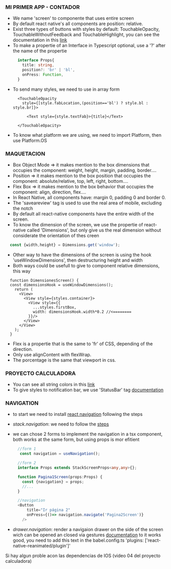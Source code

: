 ### MI PRIMER APP - CONTADOR
- We name 'screen' to componente that uses entire screen
- By default react native's all components are position: relative.
- Exist three types of buttons with styles by default: TouchableOpacity, TouchableWithoutFeedback and TouchableHighlight, you can see the documentation in this [link](https://reactnative.dev/docs/components-and-apis)
- To make a propertie of an Interface in Typescript optional, use a '?' after the name of the propertie
  ```typescript
    interface Props{
      title: string,
      position?: 'br' | 'bl',
      onPress: Function,
    }
  ```
- To send many styles, we need to use in array form
  ```tsx
    <TouchableOpacity
      style={[style.fabLocation,(position=='bl') ? style.bl : style.br]}>

        <Text style={style.textFab}>{title}</Text>

    </TouchableOpacity>
  ```
- To know what platform we are using, we need to import Platform, then use Platform.OS

### MAQUETACION
- Box Object Mode => it makes mention to the box dimensions that occupies the component: weight, height, margin, padding, border....
- Position => it makes mention to the box position that occupies the component: absolute/relative, top, left, right, bottom....
- Flex Box => it makes mention to the box behavior that occupies the component: align, direction, flex....
- In React Native, all components have: margin 0, padding 0 and border 0.
- The 'saveareview' tag is used to use the real area of mobile, excluding the notch
- By default all react-native components have the entire width of the screen.
- To know the dimension of the screen, we use the propertie of react-native called 'Dimensions', but only give us the real dimension without considerate the orientation of thes creen
```typescript
  const {width,height} = Dimensions.get('window');
```
- Other way to have the dimensions of the screen is using the hook 'useWindowDimensions', then destructuring height and width
- Both ways could be usefull to give to component relative dimensions, this way
```tsx
  function DimensionesScreen() {
  const dimensionsHook = useWindowDimensions();
    return ( 
      <View>
        <View style={styles.container}>
          <View style={{
            ...styles.firstBox,
            width: dimensionsHook.width*0.2 //<========
          }}/> 
        </View>
      </View>
    );
  }
```
- Flex is a propertie that is the same to 'fr' of CSS, depending of the direction.
- Only use alignContent  with flexWrap.
- The porcentage is the same that viewport in css.

### PROYECTO CALCULADORA

- You can see all string colors in this [link](https://reactnative.dev/docs/colors#color-apis)
- To give styles to notification bar, we use 'StatusBar' tag [documentation](https://reactnative.dev/docs/statusbar)

### NAVIGATION

- to start we need to install [react navigation](https://reactnavigation.org/docs/getting-started/) following the steps

- *stack.navigation*: we need to follow the [steps](https://reactnavigation.org/docs/stack-navigator) 
- we can chose 2 forms to implement the navigation in a tsx component, both works at the same form, but using props is mor efitient
  ```typescript
    //form 1
     const navigation = useNavigation();
  ```
  ```typescript
    //form 2
    interface Props extends StackScreenProps<any,any>{};

    function Pagina1Screen(props:Props) {
      const {navigation} = props;
      //...
    }
  ```
  ```typescript
    //navigation
    <Button
        title="Ir página 2"
        onPress={()=> navigation.navigate('Pagina2Screen')}
      />
  ```

- *drawer.navigation*: render a navigaion drawer on the side of the screen wich can be opened an closed via gestures [documentation](https://reactnavigation.org/docs/drawer-navigator)
  to it works good, you need to add this text in the babel.config.ts 'plugins: ['react-native-reanimated/plugin']'






























Si hay algun proble acon las dependencias de IOS (video 04 del proyecto calculadora)